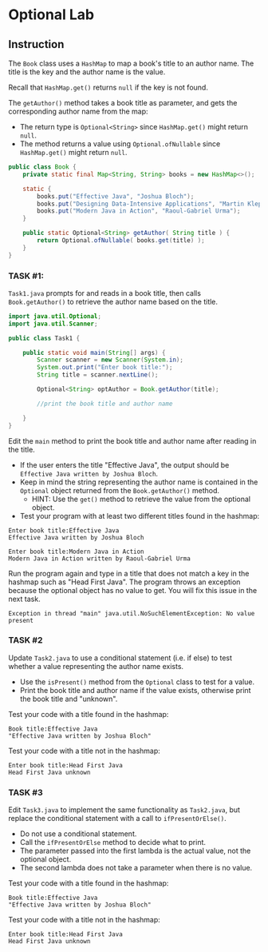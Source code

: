# Optional Lab

## Instruction

The `Book` class uses a `HashMap` to map a book's title to an author name. The title is the key and the author name is the value.

Recall that `HashMap.get()` returns `null` if the key is not found.

The `getAuthor()` method takes a book title as parameter,
and gets the corresponding author name from the map:

- The return type is `Optional<String>` since `HashMap.get()` might return `null`.
- The method returns a value using `Optional.ofNullable` since `HashMap.get()` might return `null`.

```java
public class Book {
    private static final Map<String, String> books = new HashMap<>();

    static {
        books.put("Effective Java", "Joshua Bloch");
        books.put("Designing Data-Intensive Applications", "Martin Kleppmann");
        books.put("Modern Java in Action", "Raoul-Gabriel Urma");
    }

    public static Optional<String> getAuthor( String title ) {
        return Optional.ofNullable( books.get(title) );
    }
}
```

### TASK #1:

`Task1.java` prompts for and reads in a book title, then calls `Book.getAuthor()` to retrieve the
author name based on the title.  

```java
import java.util.Optional;
import java.util.Scanner;

public class Task1 {

    public static void main(String[] args) {
        Scanner scanner = new Scanner(System.in);
        System.out.print("Enter book title:");
        String title = scanner.nextLine();

        Optional<String> optAuthor = Book.getAuthor(title);

        //print the book title and author name

    }
}
```

Edit the `main` method to print the book title and author name after reading in the title.

- If the user enters the title "Effective Java", the output should be `Effective Java written by Joshua Bloch`.
- Keep in mind the string representing the author name is contained in the `Optional` object returned from the `Book.getAuthor()` method.
  - HINT: Use the `get()` method to retrieve the value from the optional object.
- Test your program with at least two different titles found in the hashmap:

```text
Enter book title:Effective Java
Effective Java written by Joshua Bloch
```

```text
Enter book title:Modern Java in Action
Modern Java in Action written by Raoul-Gabriel Urma
```

Run the program again and type in a title that does not match
a key in the hashmap such as "Head First Java".
The program throws an exception because the optional object has no value to get.
You will fix this issue in the next task.

```text
Exception in thread "main" java.util.NoSuchElementException: No value present
```

### TASK #2

Update `Task2.java` to use a conditional statement (i.e. if else) to test whether
a value representing the author name exists.

- Use the `isPresent()` method from the `Optional` class to test for a value.
- Print the book title and author name if the value exists, otherwise print the book title and "unknown".

Test your code with a title found in the hashmap:

```text
Book title:Effective Java
"Effective Java written by Joshua Bloch"
```

Test your code with a title not in the hashmap:

```text
Enter book title:Head First Java
Head First Java unknown
```

### TASK #3

Edit `Task3.java` to implement the same functionality as `Task2.java`, but replace
the conditional statement with a call to `ifPresentOrElse()`.

- Do not use a conditional statement.
- Call the `ifPresentOrElse` method to decide what to print.
- The parameter passed into the first lambda is the actual value, not the optional object.
- The second lambda does not take a parameter when there is no value.

Test your code with a title found in the hashmap:

```text
Book title:Effective Java
"Effective Java written by Joshua Bloch"
```

Test your code with a title not in the hashmap:

```text
Enter book title:Head First Java
Head First Java unknown
```
